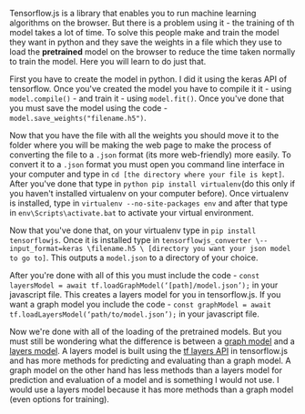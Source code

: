 Tensorflow.js is a library that enables you to run machine learning algorithms on the browser. But there is a problem
using it - the training of th model takes a lot of time. To solve this people make and train the model they want in python
and they save the weights in a file which they use to load the **pretrained** model on the browser to reduce the time taken normally to 
train the model. Here you will learn to do just that.

First you have to create the model in python. I did it using the keras API of tensorflow. Once you've created the model you have to compile it
it - using ```model.compile()``` - and train it - using ```model.fit()```. Once you've done that you must save the model using the
code - ```model.save_weights("filename.h5")```.

Now that you have the file with all the weights you should move it to the folder where you will be making the web page to make the process of
converting the file to a ```.json``` format (its more web-friendly) more easily. To convert it to a ```.json``` format you must open you command
line interface in your computer and type in ```cd [the directory where your file is kept]```. After you've done that type in ```python pip
install virtualenv```(do this only if you haven't installed virtualenv on your computer before). Once virtualenv is installed, type in
```virtualenv --no-site-packages env``` and after that type in ```env\Scripts\activate.bat``` to activate your virtual environment.

Now that you've done that, on your virtualenv type in ```pip install tensorflowjs```. Once it is installed type in
```tensorflowjs_converter \--input_format=keras \filename.h5 \ [directory you want your json model to go to]```. This outputs a 
```model.json``` to a directory of your choice.

After you're done with all of this you must include the code - ```const layersModel = await tf.loadGraphModel(‘[path]/model.json’);``` 
in your javascript file. This creates a layers model for you in tensorflow.js. If you want a graph model you include the code - 
```const graphModel = await tf.loadLayersModel(‘path/to/model.json’);``` in your javascript file.

Now we're done with all of the loading of the pretrained models. But you must still be wondering what the difference is between 
a [graph model](https://js.tensorflow.org/api/latest/#class:GraphModel) and a [layers model](https://js.tensorflow.org/api/latest/#class:LayersModel). A layers model is built using the [tf layers API](https://js.tensorflow.org/api/latest/#Layers) 
in tensorflow.js and has more methods for predicting and evaluating than a graph model. A graph model on the other hand has less methods than a 
layers model for prediction and evaluation of a model and is something I would not use. I would use a layers model because it has more
methods than a graph model (even options for 
training).
